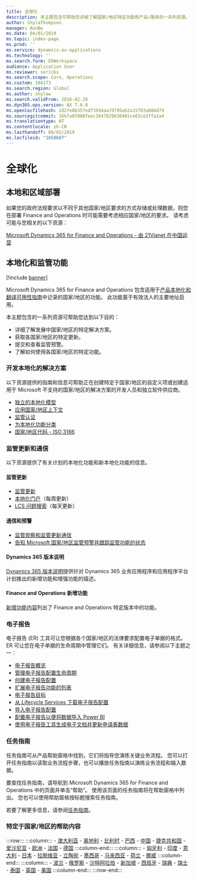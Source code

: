 ```yaml
---
title: 全球化
description: 本主题包含可帮助您详细了解国家/地区特定功能和产品/服务的一系列资源。
author: ShylaThompson
manager: AnnBe
ms.date: 04/01/2019
ms.topic: index-page
ms.prod: ''
ms.service: dynamics-ax-applications
ms.technology: ''
ms.search.form: ERWorkspace
audience: Application User
ms.reviewer: sericks
ms.search.scope: Core, Operations
ms.custom: 104173
ms.search.region: Global
ms.author: shylaw
ms.search.validFrom: 2016-02-28
ms.dyn365.ops.version: AX 7.0.0
ms.openlocfilehash: 2d2fe0b357edf3594aa7d795eb2a15f03a886d79
ms.sourcegitcommit: 16bfa0fd08feec1647829630401ce62ce2ffa1a4
ms.translationtype: HT
ms.contentlocale: zh-CN
ms.lasthandoff: 08/02/2019
ms.locfileid: "1850607"
---
```

# <a name="globalization"></a>全球化

## <a name="local-and-regional-deployments"></a>本地和区域部署
如果您的政府法规要求以不同于其他国家/地区要求的方式存储或处理数据，则您在部署 Finance and Operations 时可能需要考虑相应国家/地区的要求。 请考虑可能与您相关的以下资源：

[Microsoft Dynamics 365 for Finance and Operations - 由 21Vianet 在中国运营](https://docs.microsoft.com/dynamics365/unified-operations/dev-itpro/deployment/china-local-deployment)

## <a name="localization-and-regulatory-features"></a>本地化和监管功能

[!include [banner](../includes/banner.md)]

Microsoft Dynamics 365 for Finance and Operations 包含适用于[产品本地化和翻译可用性指南](https://aka.ms/dynamics_365_international_availability_deck)中记录的国家/地区的功能。 此功能基于有效法人的主要地址启用。 

本主题包含的一系列资源可帮助您达到以下目的： 
- 详细了解发展中国家/地区的特定解决方案。
- 获取各国家/地区的特定更新。
- 提交和查看监管预警。
- 了解如何使用各国家/地区的特定功能。

### <a name="developing-localized-solutions"></a>开发本地化的解决方案
以下资源提供的指南和信息可帮助正在创建特定于国家/地区的自定义项或创建适用于 Microsoft 不支持的国家/地区的解决方案的开发人员和独立软件供应商。
-   [独立的本地化模型](separate-localization-models.md)
-   [应用国家/地区上下文](apply-country-context.md)
-   [监管认证](regulatory-certifications.md)
-   [为本地化功能分类](classify-localization-features.md)
-   [国家/地区代码 - ISO 3166](https://www.iso.org/iso-3166-country-codes.html)

### <a name="regulatory-updates-and-communication"></a>监管更新和通信
以下资源提供了有关计划的本地化功能和新本地化功能的信息。 

#### <a name="regulatory-updates"></a>监管更新
-   [监管更新](../../financials/localizations/regulatory-updates.md)
-   [本地化门户](https://mbs.microsoft.com/customersource/northamerica/ax/support/support-news/GFMLocalizationPortalMC)（每周更新）
-   [LCS 问题搜索](../lifecycle-services/issue-search-lcs.md)（每天更新）

#### <a name="communication-and-alerts"></a>通信和预警
-   [监管观察和监管更新通信](regulatory-watch-communication.md)
-   [告知 Microsoft 国家/地区监管预警并跟踪监管功能的状态](submit-localization-alerts.md)

#### <a name="dynamics-365-release-notes"></a>Dynamics 365 版本说明
[Dynamics 365 版本说明](https://docs.microsoft.com/business-applications-release-notes/)提供针对 Dynamics 365 业务应用程序和应用程序平台计划推出的新增功能和增强功能的描述。 

#### <a name="finance-and-operations-whats-new"></a>Finance and Operations 新增功能
[新增功能内容](../../fin-and-ops/get-started/whats-new-changed.md)列出了 Finance and Operations 特定版本中的功能。

### <a name="electronic-reporting"></a>电子报告
电子报告 (ER) 工具可让您根据各个国家/地区的法律要求配置电子单据的格式。 ER 可让您在电子单据的生命周期中管理它们。 有关详细信息，请参阅以下主题之一：
-   [电子报告概览](../analytics/general-electronic-reporting.md)
-   [管理电子报告配置生命周期](../analytics/general-electronic-reporting-manage-configuration-lifecycle.md)
-   [创建电子报告配置](../analytics/electronic-reporting-configuration.md)
-   [扩展电子报告功能的列表](../analytics/general-electronic-reporting-formulas-list-extension.md)
-   [电子报告目标](../analytics/electronic-reporting-destinations.md)
-   [从 Lifecycle Services 下载电子报告配置](../analytics/download-electronic-reporting-configuration-lcs.md)
-   [导入电子报告配置](../analytics/electronic-reporting-import-ger-configurations.md)
-   [配置电子报告以便将数据导入 Power BI](../analytics/general-electronic-reporting-report-configuration-get-data-powerbi.md)
-   [使用电子报告工具生成电子文档并更新申请表数据](../analytics/generate-electronic-documents-update-application-data.md)

### <a name="task-guides"></a>任务指南
任务指南可从产品帮助窗格中找到，它们将指导您演练关键业务流程。 您可以打开任务指南以读取业务流程步骤，也可以播放任务指南以演练业务流程和输入数据。

要查找任务指南，请导航到 Microsoft Dynamics 365 for Finance and Operations 中的页面并单击“帮助”。 使用该页面的任务指南将在帮助窗格中列出。 您也可以使用帮助窗格按标题搜索任务指南。

若要了解更多信息，请参阅[任务指南](../../fin-and-ops/get-started/help-overview.md#task-guides)。


### <a name="countryregion-specific-help-content"></a>特定于国家/地区的帮助内容
:::row:::
    :::column:::
        - [澳大利亚](../../financials/localizations/australia.md)
        - [奥地利](../../financials/localizations/austria.md)
        - [比利时](../../financials/localizations/belgium.md)
        - [巴西](../../financials/localizations/brazil.md)
        - [中国](../../financials/localizations/china.md)
        - [捷克共和国](../../financials/localizations/czech-republic.md)
        - [爱沙尼亚](../../financials/localizations/estonia.md)
        - [欧洲](../../financials/localizations/europe.md)
        - [法国](../../financials/localizations/france.md)
        - [德国](../../financials/localizations/germany.md)
    :::column-end:::
    :::column:::
        - [匈牙利](../../financials/localizations/hungary.md)
        - [印度](../../financials/localizations/india.md)
        - [意大利](../../financials/localizations/italy.md)
        - [日本](../../financials/localizations/japan.md)
        - [拉脱维亚](../../financials/localizations/latvia.md)
        - [立陶宛](../../financials/localizations/lithuania.md)
        - [墨西哥](../../financials/localizations/mexico.md)
        - [马来西亚](../../financials/localizations/malaysia.md)
        - [荷兰](../../financials/localizations/netherlands.md)
        - [挪威](../../financials/localizations/norway.md)
    :::column-end:::
    :::column:::
        - [波兰](../../financials/localizations/poland.md)
        - [俄罗斯](../../financials/localizations/russia.md)
        - [沙特阿拉伯](../../financials/localizations/saudi-arabia.md)
        - [新加坡](../../financials/localizations/singapore.md)
        - [西班牙](../../financials/localizations/spain.md)
        - [瑞典](../../financials/localizations/sweden.md)
        - [瑞士](../../financials/localizations/switzerland.md)
        - [泰国](../../financials/localizations/thailand.md)
        - [英国](../../financials/localizations/united-kingdom.md)
        - [美国](../../financials/localizations/united-states.md)
    :::column-end:::
:::row-end:::






